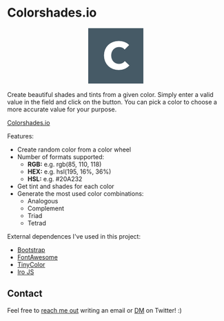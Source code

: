 # Colorshades.io

<p align="center">
  <img src="public/assets/img/colorshades_128.png" alt="ColorSahdes.io logo"/>
</p>

Create beautiful shades and tints from a given color. Simply enter a valid value in the field and click on the button. You can pick a color to choose a more accurate value for your purpose.

[Colorshades.io](https://colorshades-io.herokuapp.com/)

Features:

* Create random color from a color wheel
* Number of formats supported:
    * **RGB:** e.g. rgb(85, 110, 118)
    * **HEX:** e.g. hsl(195, 16%, 36%)
    * **HSL:** e.g. #20A232
* Get tint and shades for each color
* Generate the most used color combinations:
    * Analogous
    * Complement
    * Triad
    * Tetrad

External dependences I've used in this project:

* [Bootstrap](https://getbootstrap.com/)
* [FontAwesome](https://github.com/FortAwesome/Font-Awesome)
* [TinyColor](https://github.com/bgrins/TinyColor)
* [Iro JS](https://github.com/jaames/iro.js)

## Contact ##

Feel free to [reach me out](mailto:frandelarosa@gmail.com) writing an email or [DM](https://twitter.com/d9fran) on Twitter! :)
